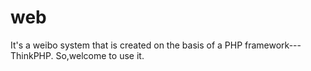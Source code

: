 web
===

It's a weibo system that is created on the basis of a PHP framework---ThinkPHP.
So,welcome to use it.
